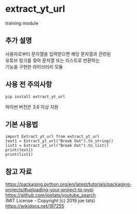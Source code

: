 # extract_yt_url
training module

## 추가 설명
사용자로부터 문자열을 입력받으면 해당 문자열과 관련된   
유튜브 링크를 찾아 문자열 또는 리스트로 반환하는   
기능을 구현한 라이브러리 모듈

## 사용 전 주의사항
```
pip install extract_yt_url
```
파이썬 버전은 3.6 이상 지원

## 기본 사용법
```
import Extract_yt_url from extract_yt_url
text1 = Extract_yt_url("Break Out").to_string()
list1 = Extract_yt_url("Break Out").to_list()
print(text1)
print(list1)
```

## 참고 자료
https://packaging.python.org/en/latest/tutorials/packaging-projects/#uploading-your-project-to-pypi   
https://github.com/joetats/youtube_search   
(MIT License - Copyright (c) 2019 joe tats)   
https://wikidocs.net/197255   

